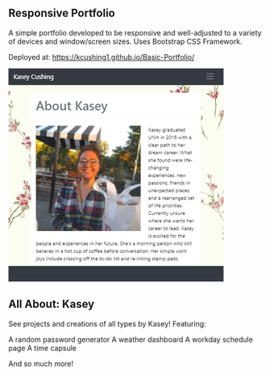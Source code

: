 ## Responsive Portfolio

A simple portfolio developed to be responsive and well-adjusted to a variety of devices and window/screen sizes. Uses Bootstrap CSS Framework.

Deployed at: https://kcushing1.github.io/Basic-Portfolio/

![portfolio home page](./Assets/Images/home-page.jpg)

## All About: Kasey

See projects and creations of all types by Kasey! Featuring:

A random password generator
A weather dashboard
A workday schedule page
A time capsule

And so much more!
